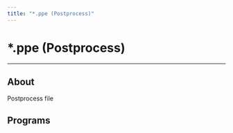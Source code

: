 ```yaml
---
title: "*.ppe (Postprocess)"
---
```


# *.ppe (Postprocess)

___

## About

Postprocess file

## Programs

<UniversalCard
  title="SDK Postprocess Editor"
  content="Needed to create postprocess files (*.ppe)."
  link="../../../modding-tools/sdk/postprocess-editor"
  internal={true}
/>
